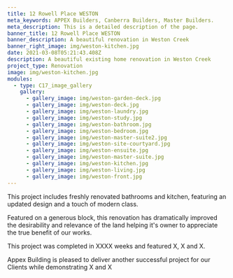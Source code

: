 ```yaml
---
title: 12 Rowell Place WESTON
meta_keywords: APPEX Builders, Canberra Builders, Master Builders.
meta_description: This is a detailed description of the page.
banner_title: 12 Rowell Place WESTON
banner_description: A beautiful renovation in Weston Creek
banner_right_image: img/weston-kitchen.jpg
date: 2021-03-08T05:21:43.408Z
description: A beautiful existing home renovation in Weston Creek
project_type: Renovation
image: img/weston-kitchen.jpg
modules:
  - type: C17_image_gallery
    gallery:
      - gallery_image: img/weston-garden-deck.jpg
      - gallery_image: img/weston-deck.jpg
      - gallery_image: img/weston-laundry.jpg
      - gallery_image: img/weston-study.jpg
      - gallery_image: img/weston-bathroom.jpg
      - gallery_image: img/weston-bedroom.jpg
      - gallery_image: img/weston-master-suite2.jpg
      - gallery_image: img/weston-site-courtyard.jpg
      - gallery_image: img/weston-ensuite.jpg
      - gallery_image: img/weston-master-suite.jpg
      - gallery_image: img/weston-kitchen.jpg
      - gallery_image: img/weston-living.jpg
      - gallery_image: img/weston-front.jpg
---
```

This project includes freshly renovated bathrooms and kitchen, featuring an updated design and a touch of modern class. 

Featured on a generous block, this renovation has dramatically improved the desirability and relevance of the land helping it's owner to appreciate the true benefit of our works.

This project was completed in XXXX weeks and featured X, X and X.

Appex Building is pleased to deliver another successful project for our Clients while demonstrating X and X